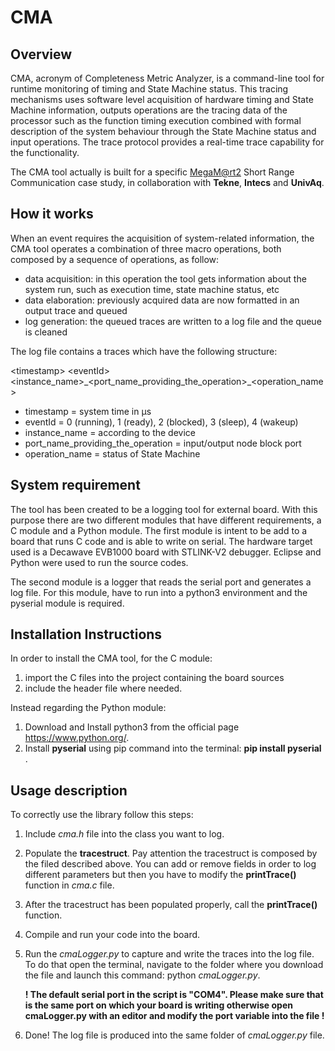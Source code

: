 # CMA
## Overview
CMA, acronym of Completeness Metric Analyzer, is a command-line tool for runtime monitoring of
timing and State Machine status. This tracing mechanisms uses software level acquisition of hardware timing and State Machine information, outputs operations are the tracing data of the processor such as the function timing execution combined with formal description of the system behaviour through the State Machine status and input operations. The trace protocol provides a real-time trace capability for the functionality.

The CMA tool actually is built for a specific [MegaM@rt2](https://megamart2-ecsel.eu/) Short Range Communication case study, in collaboration with **Tekne**, **Intecs** and **UnivAq**.
## How it works
When an event requires the acquisition of system-related information, the CMA tool operates a combination of three macro operations, both composed by a sequence of operations, as follow:
* data acquisition: in this operation the tool gets information about the system run, such as execution time, state machine status, etc
*	data elaboration: previously acquired data are now formatted in an output trace and queued
*	log generation: the queued traces are written to a log file and the queue is cleaned

The log file contains a traces which have the following structure:

\<timestamp\> \<eventId\> \<instance_name\>\_\<port_name_providing_the_operation\>\_\<operation_name\>
  
- timestamp = system time in μs
- eventId = 0 (running), 1 (ready), 2 (blocked), 3 (sleep), 4 (wakeup)
- instance_name = according to the device
- port_name_providing_the_operation = input/output node block port
- operation_name = status of State Machine

## System requirement
The tool has been created to be a logging tool for external board.
With this purpose there are two different modules that have different requirements, a C module and a Python module.
The first module is intent to be add to a board that runs C code and is able to write on serial.
The hardware target used is a Decawave EVB1000 board with STLINK-V2 debugger. Eclipse and Python were used to run the source codes.

The second module is a logger that reads the serial port and generates a log file. For this module, have to run into a python3 environment and the pyserial module is required.
## Installation Instructions
In order to install the CMA tool, for the C module:
1. import the C files into the project containing the board sources
2. include the header file where needed.

Instead regarding the Python module:
   1. Download and Install python3 from the official page https://www.python.org/.
   2. Install **pyserial** using pip command into the terminal: **pip install pyserial** .
   
## Usage description
To correctly use the library follow this steps:

1. Include *cma.h* file into the class you want to log.
2. Populate the **tracestruct**. Pay attention the tracestruct is composed by the filed described above.
  You can add or remove fields in order to log different parameters but then you have to modify the **printTrace()**
  function in *cma.c* file.
3. After the tracestruct has been populated properly, call the **printTrace()** function. 
4. Compile and run your code into the board. 
5. Run the *cmaLogger.py* to capture and write the traces into the log file.
   To do that open the terminal, navigate to the folder where you download the file and launch this command:
   python *cmaLogger.py*.
   
   **! The default serial port in the script is "COM4". Please make sure that is the same port on which your board is writing otherwise open cmaLogger.py with an editor and modify the port variable into the file !**

6. Done! The log file is produced into the same folder of *cmaLogger.py* file.
